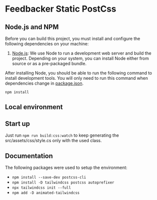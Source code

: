 # Feedbacker Static PostCss

## Node.js and NPM

Before you can build this project, you must install and configure the following dependencies on your machine:

1. [Node.js](https://nodejs.org/): We use Node to run a development web server and build the project.
   Depending on your system, you can install Node either from source or as a pre-packaged bundle.

After installing Node, you should be able to run the following command to install development tools.
You will only need to run this command when dependencies change in [package.json](package.json).

```
npm install
```

## Local environment

<!-- jhipster-needle-localEnvironment -->

## Start up

Just run `npm run build:css:watch` to keep generating the src/assets/css/style.cs only with the used class.

<!-- jhipster-needle-startupCommand -->

## Documentation

The following packages were used to setup the environment:

- `npm install --save-dev postcss-cli`
- `npm install -D tailwindcss postcss autoprefixer`
- `npx tailwindcss init --full`
- `npm add -D animated-tailwindcss`

<!-- jhipster-needle-documentation -->
